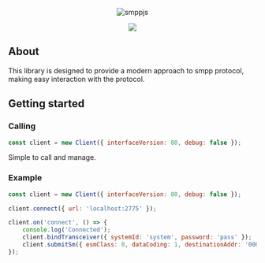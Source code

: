 <p align="center">
    <img src="https://github.com/joaogervasoni/smppjs/blob/master/images/smppjs-logo.png?raw=true" alt="smppjs">
</p>
<p align="center">
    <a href="https://github.com/airbnb/javascript"><img src="https://img.shields.io/badge/Code--style-Airbnb-red?logo=Airbnb&style=flat-square"></a>
</p>

## About

This library is designed to provide a modern approach to smpp protocol, making easy interaction with the protocol.

## Getting started

### Calling

```js
const client = new Client({ interfaceVersion: 80, debug: false });
```

Simple to call and manage.

### Example

```js
const client = new Client({ interfaceVersion: 80, debug: false });

client.connect({ url: 'localhost:2775' });

client.on('connect', () => {
    console.log('Connected');
    client.bindTransceiver({ systemId: 'system', password: 'pass' });
    client.submitSm({ esmClass: 0, dataCoding: 1, destinationAddr: '0000000000', shortMessage: { message: 'Hello!', encoding: 'ascii' }  });
});
```